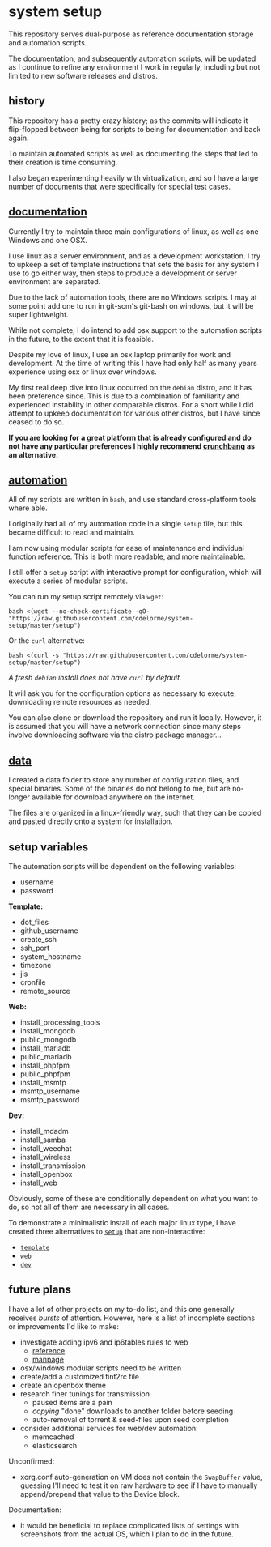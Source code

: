 
# system setup

This repository serves dual-purpose as reference documentation storage and automation scripts.

The documentation, and subsequently automation scripts, will be updated as I continue to refine any environment I work in regularly, including but not limited to new software releases and distros.


## history

This repository has a pretty crazy history; as the commits will indicate it flip-flopped between being for scripts to being for documentation and back again.

To maintain automated scripts as well as documenting the steps that led to their creation is time consuming.

I also began experimenting heavily with virtualization, and so I have a large number of documents that were specifically for special test cases.


## [documentation](docs/)

Currently I try to maintain three main configurations of linux, as well as one Windows and one OSX.

I use linux as a server environment, and as a development workstation.  I try to upkeep a set of template instructions that sets the basis for any system I use to go either way, then steps to produce a development or server environment are separated.

Due to the lack of automation tools, there are no Windows scripts.  I may at some point add one to run in git-scm's git-bash on windows, but it will be super lightweight.

While not complete, I do intend to add osx support to the automation scripts in the future, to the extent that it is feasible.

Despite my love of linux, I use an osx laptop primarily for work and development.  At the time of writing this I have had only half as many years experience using osx or linux over windows.

My first real deep dive into linux occurred on the `debian` distro, and it has been preference since.  This is due to a combination of familiarity and experienced instability in other comparable distros.  For a short while I did attempt to upkeep documentation for various other distros, but I have since ceased to do so.

**If you are looking for a great platform that is already configured and do not have any particular preferences I highly recommend [crunchbang](http://crunchbang.org/) as an alternative.**


## [automation](scripts/)

All of my scripts are written in `bash`, and use standard cross-platform tools where able.

I originally had all of my automation code in a single `setup` file, but this became difficult to read and maintain.

I am now using modular scripts for ease of maintenance and individual function reference.  This is both more readable, and more maintainable.

I still offer a `setup` script with interactive prompt for configuration, which will execute a series of modular scripts.

You can run my setup script remotely via `wget`:

    bash <(wget --no-check-certificate -qO- "https://raw.githubusercontent.com/cdelorme/system-setup/master/setup")

Or the `curl` alternative:

    bash <(curl -s "https://raw.githubusercontent.com/cdelorme/system-setup/master/setup")

_A fresh `debian` install does not have `curl` by default._

It will ask you for the configuration options as necessary to execute, downloading remote resources as needed.

You can also clone or download the repository and run it locally.  However, it is assumed that you will have a network connection since many steps involve downloading software via the distro package manager...


## [data](data/)

I created a data folder to store any number of configuration files, and special binaries.  Some of the binaries do not belong to me, but are no-longer available for download anywhere on the internet.

The files are organized in a linux-friendly way, such that they can be copied and pasted directly onto a system for installation.


## setup variables

The automation scripts will be dependent on the following variables:


- username
- password

**Template:**

- dot_files
- github_username
- create_ssh
- ssh_port
- system_hostname
- timezone
- jis
- cronfile
- remote_source

**Web:**

- install_processing_tools
- install_mongodb
- public_mongodb
- install_mariadb
- public_mariadb
- install_phpfpm
- public_phpfpm
- install_msmtp
- msmtp_username
- msmtp_password

**Dev:**

- install_mdadm
- install_samba
- install_weechat
- install_wireless
- install_transmission
- install_openbox
- install_web

Obviously, some of these are conditionally dependent on what you want to do, so not all of them are necessary in all cases.

To demonstrate a minimalistic install of each major linux type, I have created three alternatives to [`setup`](setup) that are non-interactive:

- [`template`](template)
- [`web`](web)
- [`dev`](dev)


## future plans

I have a lot of other projects on my to-do list, and this one generally receives _bursts_ of attention.  However, here is a list of incomplete sections or improvements I'd like to make:

- investigate adding ipv6 and ip6tables rules to web
    - [reference](http://lowendbox.com/blog/iptables-ipv6-and-more-rules/)
    - [manpage](http://manpages.ubuntu.com/manpages/saucy/en/man8/ip6tables.8.html)
- osx/windows modular scripts need to be written
- create/add a customized tint2rc file
- create an openbox theme
- research finer tunings for transmission
    - paused items are a pain
    - _copying_ "done" downloads to another folder before seeding
    - auto-removal of torrent & seed-files upon seed completion
- consider additional services for web/dev automation:
    - memcached
    - elasticsearch

Unconfirmed:

- xorg.conf auto-generation on VM does not contain the `SwapBuffer` value, guessing I'll need to test it on raw hardware to see if I have to manually append/prepend that value to the Device block.

Documentation:

- it would be beneficial to replace complicated lists of settings with screenshots from the actual OS, which I plan to do in the future.
